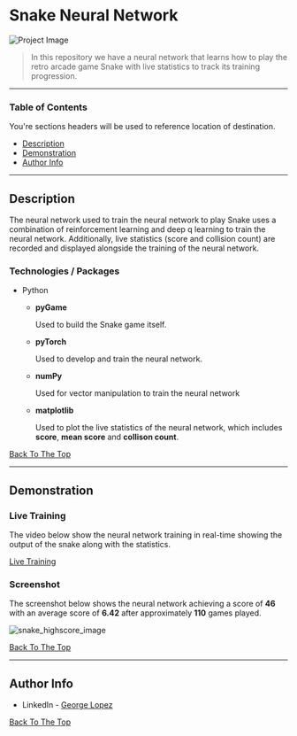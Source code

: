 # Snake Neural Network

![Project Image](project-image-url)

> In this repository we have a neural network that learns how to play the retro arcade game Snake with live statistics to track its training progression. 

---

### Table of Contents
You're sections headers will be used to reference location of destination.

- [Description](#description)
- [Demonstration](#Demonstration)
- [Author Info](#author-info)

---

## Description

The neural network used to train the neural network to play Snake uses a combination of reinforcement learning and deep q learning to train the neural network. Additionally, live statistics (score and collision count) are recorded and displayed alongside the training of the neural network.

### Technologies / Packages

- Python
    - **pyGame**
    
        Used to build the Snake game itself.
    - **pyTorch**

        Used to develop and train the neural network.
    - **numPy**

        Used for vector manipulation to train the neural network
    - **matplotlib**

        Used to plot the live statistics of the neural network, which includes **score**, **mean score** and **collison count**.
        
[Back To The Top](#Snake-Neural-Network)

---

## Demonstration

### Live Training

The video below show the neural network training in real-time showing the output of the snake along with the statistics.

[Live Training](https://user-images.githubusercontent.com/71076769/211009500-c93cb0be-3de5-4f6b-acb3-4d2fe61ca527.mp4)


### Screenshot

The screenshot below shows the  neural network achieving a score of **46** with an average score of **6.42** after approximately **110** games played.

![snake_highscore_image](https://user-images.githubusercontent.com/71076769/211009590-580ed329-a4d1-4405-a183-f63f4f0f1c5a.png)



[Back To The Top](#Snake-Neural-Network)

---


## Author Info

- LinkedIn - [George Lopez](https://www.linkedin.com/in/george-benjamin-lopez/)


[Back To The Top](#Snake-Neural-Network)



